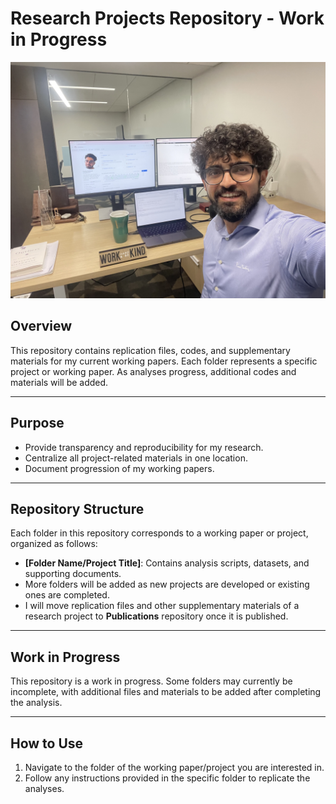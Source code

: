 # **Research Projects Repository - Work in Progress**

![Work in Progress Banner](Work-in-Progress.jpg)

## **Overview**  
This repository contains replication files, codes, and supplementary materials for my current working papers. Each folder represents a specific project or working paper. As analyses progress, additional codes and materials will be added.

---

## **Purpose**  
- Provide transparency and reproducibility for my research.  
- Centralize all project-related materials in one location.  
- Document progression of my working papers.

---

## **Repository Structure**  
Each folder in this repository corresponds to a working paper or project, organized as follows:
- **[Folder Name/Project Title]**: Contains analysis scripts, datasets, and supporting documents.
- More folders will be added as new projects are developed or existing ones are completed.
- I will move replication files and other supplementary materials of a research project to **Publications** repository once it is published. 

---

## **Work in Progress**  
This repository is a work in progress. Some folders may currently be incomplete, with additional files and materials to be added after completing the analysis.

---

## **How to Use**  
1. Navigate to the folder of the working paper/project you are interested in.  
2. Follow any instructions provided in the specific folder to replicate the analyses.

